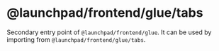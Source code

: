 # @launchpad/frontend/glue/tabs

Secondary entry point of `@launchpad/frontend/glue`. It can be used by importing from `@launchpad/frontend/glue/tabs`.
